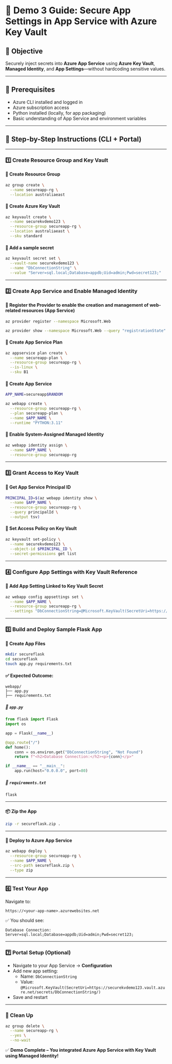 # 🔐 Demo 3 Guide: Secure App Settings in App Service with Azure Key Vault

## 🎯 Objective

Securely inject secrets into **Azure App Service** using **Azure Key Vault**, **Managed Identity**, and **App Settings**—without hardcoding sensitive values.

---

## 🧭 Prerequisites

- Azure CLI installed and logged in
- Azure subscription access
- Python installed (locally, for app packaging)
- Basic understanding of App Service and environment variables

---

## 👣 Step-by-Step Instructions (CLI + Portal)

---

### 1️⃣ Create Resource Group and Key Vault

#### 🔸 Create Resource Group

```bash
az group create \
  --name secureapp-rg \
  --location australiaeast
```

#### 🔸 Create Azure Key Vault

```bash
az keyvault create \
  --name securekvdemo123 \
  --resource-group secureapp-rg \
  --location australiaeast \
  --sku standard
```

#### 🔸 Add a sample secret

```bash
az keyvault secret set \
  --vault-name securekvdemo123 \
  --name "DbConnectionString" \
  --value "Server=sql.local;Database=appdb;Uid=admin;Pwd=secret123;"
```

---

### 2️⃣ Create App Service and Enable Managed Identity

#### 🔸 Register the Provider to enable the creation and management of web-related resources (App Service) 

```bash
az provider register --namespace Microsoft.Web

az provider show --namespace Microsoft.Web --query "registrationState"
```

#### 🔸 Create App Service Plan

```bash
az appservice plan create \
  --name secureapp-plan \
  --resource-group secureapp-rg \
  --is-linux \
  --sku B1
```

#### 🔸 Create App Service

```bash
APP_NAME=secureapp$RANDOM

az webapp create \
  --resource-group secureapp-rg \
  --plan secureapp-plan \
  --name $APP_NAME \
  --runtime "PYTHON:3.11"
```

#### 🔸 Enable System-Assigned Managed Identity

```bash
az webapp identity assign \
  --name $APP_NAME \
  --resource-group secureapp-rg
```

---

### 3️⃣ Grant Access to Key Vault

#### 🔸 Get App Service Principal ID

```bash
PRINCIPAL_ID=$(az webapp identity show \
  --name $APP_NAME \
  --resource-group secureapp-rg \
  --query principalId \
  --output tsv)
```

#### 🔸 Set Access Policy on Key Vault

```bash
az keyvault set-policy \
  --name securekvdemo123 \
  --object-id $PRINCIPAL_ID \
  --secret-permissions get list
```

---

### 4️⃣ Configure App Settings with Key Vault Reference

#### 🔸 Add App Setting Linked to Key Vault Secret

```bash
az webapp config appsettings set \
  --name $APP_NAME \
  --resource-group secureapp-rg \
  --settings "DbConnectionString=@Microsoft.KeyVault(SecretUri=https://securekvdemo123.vault.azure.net/secrets/DbConnectionString/)"
```

---

### 5️⃣ Build and Deploy Sample Flask App

#### 📁 Create App Files

```bash
mkdir secureflask
cd secureflask
touch app.py requirements.txt
```

#### ✅ Expected Outcome:

```
webapp/
├── app.py
├── requirements.txt
```

##### 🔹 `app.py`

```python
from flask import Flask
import os

app = Flask(__name__)

@app.route("/")
def home():
    conn = os.environ.get("DbConnectionString", "Not Found")
    return f"<h2>Database Connection:</h2><p>{conn}</p>"

if __name__ == "__main__":
    app.run(host="0.0.0.0", port=80)
```

##### 🔹 `requirements.txt`

```
flask
```

---

#### 📦 Zip the App

```bash
zip -r secureflask.zip .
```

---

#### 🚀 Deploy to Azure App Service

```bash
az webapp deploy \
  --resource-group secureapp-rg \
  --name $APP_NAME \
  --src-path secureflask.zip \
  --type zip
```

---

### 6️⃣ Test Your App

Navigate to:

```
https://<your-app-name>.azurewebsites.net
```

✅ You should see:

```
Database Connection:
Server=sql.local;Database=appdb;Uid=admin;Pwd=secret123;
```

---

### 7️⃣ Portal Setup (Optional)

- Navigate to your App Service → **Configuration**
- Add new app setting:
  - Name: `DbConnectionString`
  - Value: `@Microsoft.KeyVault(SecretUri=https://securekvdemo123.vault.azure.net/secrets/DbConnectionString/)`
- Save and restart

---

### 🧼 Clean Up

```bash
az group delete \
  --name secureapp-rg \
  --yes \
  --no-wait
```

✅ **Demo Complete – You integrated Azure App Service with Key Vault using Managed Identity!**
